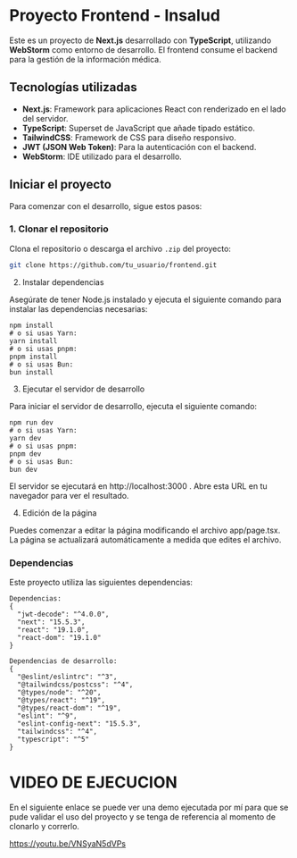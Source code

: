 # Proyecto Frontend - Insalud

Este es un proyecto de **Next.js** desarrollado con **TypeScript**, utilizando **WebStorm** como entorno de desarrollo. El frontend consume el backend para la gestión de la información médica.

## Tecnologías utilizadas

- **Next.js**: Framework para aplicaciones React con renderizado en el lado del servidor.
- **TypeScript**: Superset de JavaScript que añade tipado estático.
- **TailwindCSS**: Framework de CSS para diseño responsivo.
- **JWT (JSON Web Token)**: Para la autenticación con el backend.
- **WebStorm**: IDE utilizado para el desarrollo.

## Iniciar el proyecto

Para comenzar con el desarrollo, sigue estos pasos:

### 1. Clonar el repositorio

Clona el repositorio o descarga el archivo `.zip` del proyecto:

```bash
git clone https://github.com/tu_usuario/frontend.git
```

2. Instalar dependencias

Asegúrate de tener Node.js instalado y ejecuta el siguiente comando para instalar las dependencias necesarias:


```
npm install
# o si usas Yarn:
yarn install
# o si usas pnpm:
pnpm install
# o si usas Bun:
bun install
```
3. Ejecutar el servidor de desarrollo

Para iniciar el servidor de desarrollo, ejecuta el siguiente comando:

```
npm run dev
# o si usas Yarn:
yarn dev
# o si usas pnpm:
pnpm dev
# o si usas Bun:
bun dev
```

El servidor se ejecutará en http://localhost:3000
. Abre esta URL en tu navegador para ver el resultado.

4. Edición de la página

Puedes comenzar a editar la página modificando el archivo app/page.tsx. La página se actualizará automáticamente a medida que edites el archivo.

### Dependencias

Este proyecto utiliza las siguientes dependencias:


```
Dependencias:
{
  "jwt-decode": "^4.0.0",
  "next": "15.5.3",
  "react": "19.1.0",
  "react-dom": "19.1.0"
}

Dependencias de desarrollo:
{
  "@eslint/eslintrc": "^3",
  "@tailwindcss/postcss": "^4",
  "@types/node": "^20",
  "@types/react": "^19",
  "@types/react-dom": "^19",
  "eslint": "^9",
  "eslint-config-next": "15.5.3",
  "tailwindcss": "^4",
  "typescript": "^5"
}
```

# VIDEO DE EJECUCION

En el siguiente enlace se puede ver una demo ejecutada por mí para que se pude validar el uso del proyecto y se tenga de referencia al momento de clonarlo y correrlo.

https://youtu.be/VNSyaN5dVPs